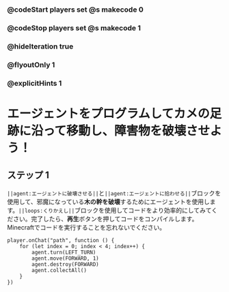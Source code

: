 ### @codeStart players set @s makecode 0
### @codeStop players set @s makecode 1

### @hideIteration true 
### @flyoutOnly 1
### @explicitHints 1


# エージェントをプログラムしてカメの足跡に沿って移動し、障害物を破壊させよう！

## ステップ 1
``||agent:エージェントに破壊させる||``と``||agent:エージェントに拾わせる||``ブロックを使用して、邪魔になっている**木の幹を破壊**するためにエージェントを使用します。``||loops:くりかえし||``ブロックを使用してコードをより効率的にしてみてください。完了したら、**再生**ボタンを押してコードをコンパイルします。Minecraftでコードを実行することを忘れないでください。 


```ghost
player.onChat("path", function () {
    for (let index = 0; index < 4; index++) {
        agent.turn(LEFT_TURN)
        agent.move(FORWARD, 1)
        agent.destroy(FORWARD)
        agent.collectAll()
    }
})
``` 

